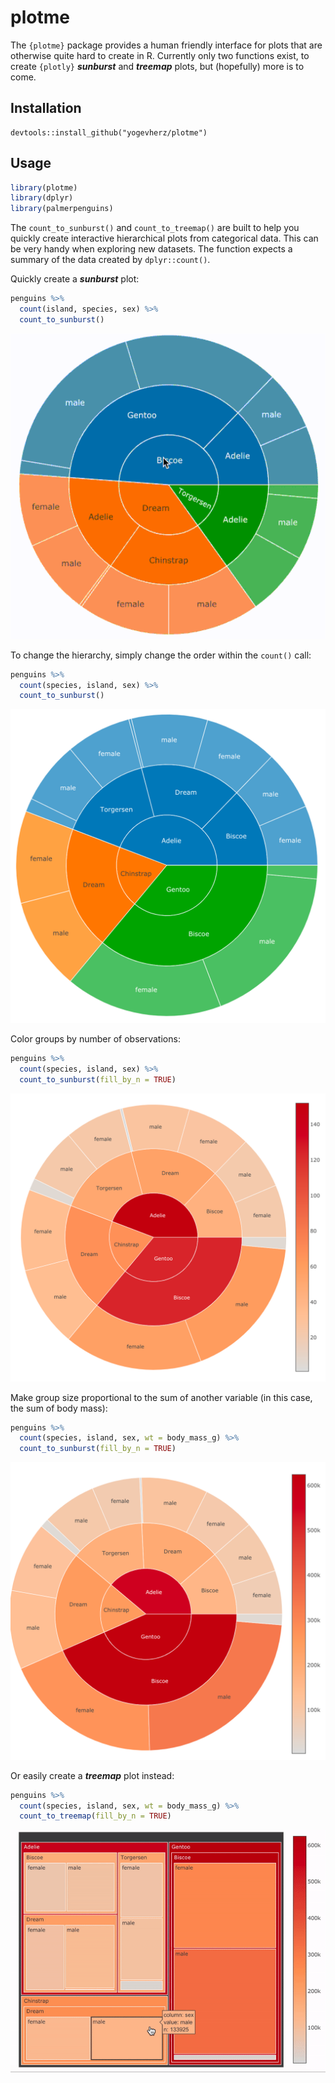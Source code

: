 # plotme

The `{plotme}` package provides a human friendly interface for plots that are otherwise quite hard to create in R. Currently only two functions exist, to create `{plotly}` ***sunburst*** and ***treemap*** plots, but (hopefully) more is to come.

## Installation
```{r}
devtools::install_github("yogevherz/plotme")
```
## Usage

``` r
library(plotme)
library(dplyr)
library(palmerpenguins)
```

The `count_to_sunburst()` and `count_to_treemap()` are built to help you quickly create interactive hierarchical plots from categorical data. This can be very handy when exploring new datasets. The function expects a summary of the data created by `dplyr::count()`.

Quickly create a ***sunburst*** plot:

``` r
penguins %>% 
  count(island, species, sex) %>% 
  count_to_sunburst()
```

<img src="man/figures/readme.gif" width="510"/>

To change the hierarchy, simply change the order within the `count()` call:

``` r
penguins %>% 
  count(species, island, sex) %>% 
  count_to_sunburst()
```

<img src="man/figures/paste-86908F21.png" width="507"/>

Color groups by number of observations:

``` r
penguins %>% 
  count(species, island, sex) %>% 
  count_to_sunburst(fill_by_n = TRUE)
```

<img src="man/figures/paste-9883B116.png" width="582"/>

Make group size proportional to the sum of another variable (in this case, the sum of body mass):

``` r
penguins %>% 
  count(species, island, sex, wt = body_mass_g) %>% 
  count_to_sunburst(fill_by_n = TRUE)
```

<img src="man/figures/paste-E2F67398.png" width="586"/>

Or easily create a ***treemap*** plot instead:

``` r
penguins %>% 
  count(species, island, sex, wt = body_mass_g) %>% 
  count_to_treemap(fill_by_n = TRUE)
```

<img src="man/figures/readme2.gif" width="579"/>
